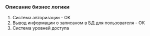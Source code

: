 ### Описание бизнес логики

1. Система авторизации - OK
2. Вывод информации о записаном в БД для пользователя - OK
3. Система уровней доступа
